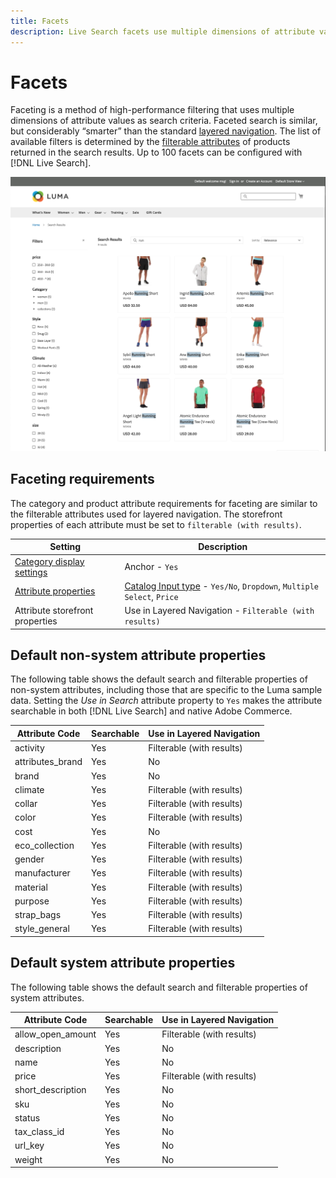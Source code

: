 ```yaml
---
title: Facets
description: Live Search facets use multiple dimensions of attribute values as search criteria.
---
```

# Facets

Faceting is a method of high-performance filtering that uses multiple dimensions of attribute values as search criteria. Faceted search is similar, but considerably “smarter” than the standard [layered navigation](https://docs.magento.com/user-guide/catalog/navigation-layered.html). The list of available filters is determined by the [filterable attributes](https://docs.magento.com/user-guide/catalog/navigation-layered-filterable-attributes.html) of products returned in the search results. Up to 100 facets can be configured with [!DNL Live Search].

![Filtered search results](assets/storefront-search-results-run.png)

## Faceting requirements

The category and product attribute requirements for faceting are similar to the filterable attributes used for layered navigation. The storefront properties of each attribute must be set to `filterable (with results)`.

| Setting | Description |
|--- |--- |
| [Category display settings](https://docs.magento.com/user-guide/catalog/categories-display-settings.html) | Anchor - `Yes` |
| [Attribute properties](https://docs.magento.com/user-guide/stores/attribute-product-create.html) | [Catalog Input type](https://docs.magento.com/user-guide/stores/attributes-input-types.html) - `Yes/No`, `Dropdown`, `Multiple Select`, `Price` |
| Attribute storefront properties | Use in Layered Navigation - `Filterable (with results)` |

## Default non-system attribute properties

The following table shows the default search and filterable properties of non-system attributes, including those that are specific to the Luma sample data. Setting the *Use in Search* attribute property to `Yes` makes the attribute searchable in both [!DNL Live Search] and native Adobe Commerce.

| Attribute Code | Searchable | Use in Layered Navigation |
|--- |--- |--- |
| activity | Yes | Filterable (with results) |
| attributes_brand | Yes | No |
| brand | Yes | No |
| climate | Yes | Filterable (with results) |
| collar | Yes | Filterable (with results) |
| color | Yes | Filterable (with results) |
| cost | Yes | No |
| eco_collection | Yes | Filterable (with results) |
| gender | Yes | Filterable (with results) |
| manufacturer | Yes | Filterable (with results) |
| material | Yes | Filterable (with results) |
| purpose | Yes | Filterable (with results) |
| strap_bags | Yes | Filterable (with results) |
| style_general | Yes | Filterable (with results) |

## Default system attribute properties

The following table shows the default search and filterable properties of system attributes.

| Attribute Code | Searchable | Use in Layered Navigation |
|--- |--- |--- |
| allow_open_amount | Yes | Filterable (with results) |
| description | Yes | No |
| name | Yes | No |
| price | Yes | Filterable (with results) |
| short_description | Yes | No |
| sku | Yes | No |
| status | Yes | No |
| tax_class_id | Yes | No |
| url_key | Yes | No |
| weight | Yes | No |

